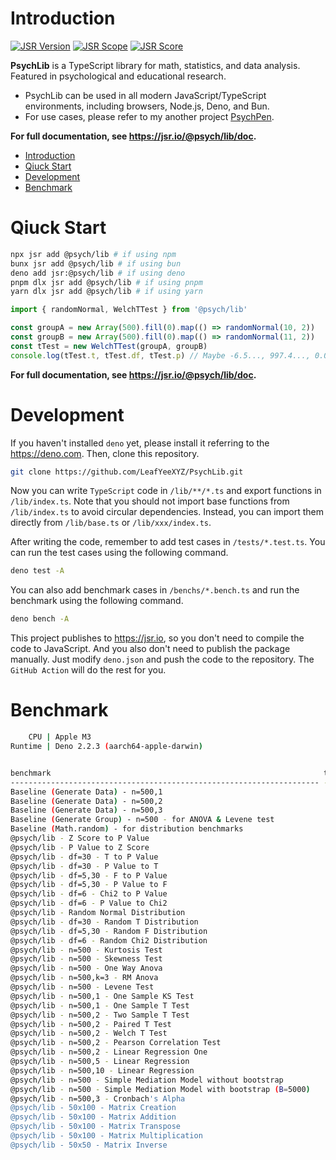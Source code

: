 # Introduction

[![JSR Version](https://jsr.io/badges/@psych/lib)](https://jsr.io/@psych/lib) [![JSR Scope](https://jsr.io/badges/@psych)](https://jsr.io/@psych) [![JSR Score](https://jsr.io/badges/@psych/lib/score)](https://jsr.io/@psych/lib/score)

**PsychLib** is a TypeScript library for math, statistics, and data analysis. Featured in psychological and educational research.

- PsychLib can be used in all modern JavaScript/TypeScript environments, including browsers, Node.js, Deno, and Bun.
- For use cases, please refer to my another project [PsychPen](https://github.com/LeafYeeXYZ/PsychPen).

**For full documentation, see <https://jsr.io/@psych/lib/doc>.**

- [Introduction](#introduction)
- [Qiuck Start](#qiuck-start)
- [Development](#development)
- [Benchmark](#benchmark)

# Qiuck Start

```bash
npx jsr add @psych/lib # if using npm
bunx jsr add @psych/lib # if using bun
deno add jsr:@psych/lib # if using deno
pnpm dlx jsr add @psych/lib # if using pnpm
yarn dlx jsr add @psych/lib # if using yarn
```

```typescript
import { randomNormal, WelchTTest } from '@psych/lib'

const groupA = new Array(500).fill(0).map(() => randomNormal(10, 2))
const groupB = new Array(500).fill(0).map(() => randomNormal(11, 2))
const tTest = new WelchTTest(groupA, groupB)
console.log(tTest.t, tTest.df, tTest.p) // Maybe -6.5..., 997.4..., 0.0...
```

**For full documentation, see <https://jsr.io/@psych/lib/doc>.**

# Development

If you haven't installed `deno` yet, please install it referring to the <https://deno.com>. Then, clone this repository.

```bash
git clone https://github.com/LeafYeeXYZ/PsychLib.git
```

Now you can write `TypeScript` code in `/lib/**/*.ts` and export functions in `/lib/index.ts`. Note that you should not import base functions from `/lib/index.ts` to avoid circular dependencies. Instead, you can import them directly from `/lib/base.ts` or `/lib/xxx/index.ts`.

After writing the code, remember to add test cases in `/tests/*.test.ts`. You can run the test cases using the following command.

```bash
deno test -A
```

You can also add benchmark cases in `/benchs/*.bench.ts` and run the benchmark using the following command.

```bash
deno bench -A
```

This project publishes to <https://jsr.io>, so you don't need to compile the code to JavaScript. And you also don't need to publish the package manually. Just modify `deno.json` and push the code to the repository. The `GitHub Action` will do the rest for you.

# Benchmark

```bash
    CPU | Apple M3
Runtime | Deno 2.2.3 (aarch64-apple-darwin)


benchmark                                                             time/iter (avg)        iter/s      (min … max)           p75      p99     p995
--------------------------------------------------------------------- ----------------------------- --------------------- --------------------------
Baseline (Generate Data) - n=500,1                                             8.7 µs       115,500 (  6.8 µs …  92.4 µs)   8.3 µs  12.2 µs  14.6 µs
Baseline (Generate Data) - n=500,2                                            17.7 µs        56,410 ( 14.0 µs … 250.2 µs)  16.9 µs  26.5 µs  47.0 µs
Baseline (Generate Data) - n=500,3                                            27.8 µs        35,990 ( 21.2 µs …  86.9 µs)  33.0 µs  54.8 µs  59.8 µs
Baseline (Generate Group) - n=500 - for ANOVA & Levene test                    9.3 µs       107,800 (  7.8 µs …  74.6 µs)   9.0 µs  12.8 µs  41.0 µs
Baseline (Math.random) - for distribution benchmarks                           3.8 ns   260,700,000 (  3.4 ns …  74.6 ns)   3.8 ns   7.5 ns   8.1 ns
@psych/lib - Z Score to P Value                                                6.5 ns   152,900,000 (  5.9 ns …  17.2 ns)   6.5 ns  10.8 ns  11.8 ns
@psych/lib - P Value to Z Score                                               15.8 ns    63,460,000 ( 13.1 ns …   1.5 µs)  14.9 ns  23.5 ns  34.1 ns
@psych/lib - df=30 - T to P Value                                            116.3 ns     8,598,000 (107.1 ns … 231.4 ns) 118.9 ns 136.1 ns 139.9 ns
@psych/lib - df=30 - P Value to T                                            526.3 ns     1,900,000 (499.9 ns … 555.1 ns) 539.1 ns 550.3 ns 555.1 ns
@psych/lib - df=5,30 - F to P Value                                           94.0 ns    10,640,000 ( 87.5 ns … 115.0 ns)  95.6 ns 105.3 ns 107.8 ns
@psych/lib - df=5,30 - P Value to F                                          549.5 ns     1,820,000 (517.7 ns … 580.1 ns) 561.1 ns 577.5 ns 580.1 ns
@psych/lib - df=6 - Chi2 to P Value                                           41.8 ns    23,950,000 ( 38.5 ns …  55.0 ns)  42.1 ns  48.3 ns  51.1 ns
@psych/lib - df=6 - P Value to Chi2                                          350.6 ns     2,852,000 (327.5 ns … 396.6 ns) 360.0 ns 385.7 ns 396.6 ns
@psych/lib - Random Normal Distribution                                       15.6 ns    63,990,000 ( 13.4 ns …  26.5 ns)  15.7 ns  20.4 ns  21.1 ns
@psych/lib - df=30 - Random T Distribution                                    74.5 ns    13,420,000 ( 66.5 ns … 119.6 ns)  75.2 ns  88.5 ns  93.5 ns
@psych/lib - df=5,30 - Random F Distribution                                 114.1 ns     8,765,000 (103.8 ns … 185.2 ns) 115.3 ns 127.3 ns 130.9 ns
@psych/lib - df=6 - Random Chi2 Distribution                                  55.5 ns    18,030,000 ( 49.5 ns …  98.0 ns)  56.0 ns  64.5 ns  66.7 ns
@psych/lib - n=500 - Kurtosis Test                                            15.9 µs        62,970 ( 12.6 µs … 121.8 µs)  17.7 µs  19.5 µs  21.5 µs
@psych/lib - n=500 - Skewness Test                                            15.9 µs        62,770 ( 12.7 µs … 113.2 µs)  17.7 µs  19.5 µs  21.8 µs
@psych/lib - n=500 - One Way Anova                                            26.7 µs        37,430 ( 19.8 µs … 314.9 µs)  28.4 µs  36.7 µs  69.1 µs
@psych/lib - n=500,k=3 - RM Anova                                             52.5 µs        19,050 ( 39.0 µs …   1.2 ms)  52.3 µs 117.0 µs 166.5 µs
@psych/lib - n=500 - Levene Test                                              55.2 µs        18,120 ( 47.8 µs … 275.5 µs)  55.4 µs  70.5 µs 109.3 µs
@psych/lib - n=500,1 - One Sample KS Test                                    108.9 µs         9,182 ( 97.1 µs … 219.1 µs) 108.8 µs 163.2 µs 170.1 µs
@psych/lib - n=500,1 - One Sample T Test                                      10.9 µs        91,440 (  8.5 µs … 119.0 µs)  13.0 µs  15.0 µs  17.9 µs
@psych/lib - n=500,2 - Two Sample T Test                                      22.2 µs        44,970 ( 16.8 µs … 147.2 µs)  27.7 µs  32.3 µs  47.5 µs
@psych/lib - n=500,2 - Paired T Test                                          22.3 µs        44,790 ( 17.7 µs … 127.2 µs)  25.9 µs  30.0 µs  41.1 µs
@psych/lib - n=500,2 - Welch T Test                                           21.0 µs        47,520 ( 16.2 µs … 124.3 µs)  26.2 µs  30.0 µs  37.0 µs
@psych/lib - n=500,2 - Pearson Correlation Test                               20.5 µs        48,690 ( 16.0 µs … 220.5 µs)  24.3 µs  28.4 µs  35.5 µs
@psych/lib - n=500,2 - Linear Regression One                                  26.8 µs        37,310 ( 18.9 µs … 160.3 µs)  34.0 µs  40.0 µs  70.8 µs
@psych/lib - n=500,5 - Linear Regression                                     288.3 µs         3,469 (241.2 µs …   1.6 ms) 288.0 µs 459.8 µs 521.6 µs
@psych/lib - n=500,10 - Linear Regression                                    611.8 µs         1,635 (502.1 µs … 865.7 µs) 644.5 µs 794.7 µs 832.9 µs
@psych/lib - n=500 - Simple Mediation Model without bootstrap                134.4 µs         7,442 (115.4 µs … 334.8 µs) 135.2 µs 251.6 µs 265.0 µs
@psych/lib - n=500 - Simple Mediation Model with bootstrap (B=5000)          480.7 ms           2.1 (440.8 ms … 613.2 ms) 482.8 ms 613.2 ms 613.2 ms
@psych/lib - n=500,3 - Cronbach's Alpha                                       54.4 µs        18,370 ( 45.1 µs … 388.8 µs)  57.0 µs  65.0 µs  78.5 µs
@psych/lib - 50x100 - Matrix Creation                                         87.2 µs        11,470 ( 77.5 µs …   1.9 ms)  81.9 µs 255.8 µs 361.4 µs
@psych/lib - 50x100 - Matrix Addition                                        183.4 µs         5,452 (174.5 µs … 505.6 µs) 181.8 µs 213.0 µs 402.8 µs
@psych/lib - 50x100 - Matrix Transpose                                       103.1 µs         9,698 ( 98.0 µs … 426.0 µs) 102.2 µs 115.6 µs 127.2 µs
@psych/lib - 50x100 - Matrix Multiplication                                    1.2 ms         824.3 (  1.2 ms …   1.6 ms)   1.2 ms   1.3 ms   1.6 ms
@psych/lib - 50x50 - Matrix Inverse                                          498.2 µs         2,007 (487.8 µs … 870.2 µs) 496.8 µs 536.7 µs 812.1 µs
```

